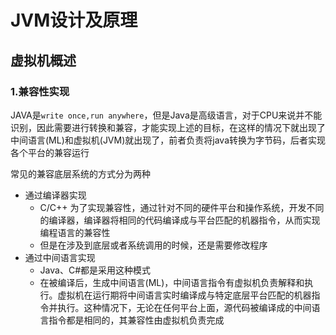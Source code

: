 # JVM设计及原理

## 虚拟机概述

### 1.兼容性实现

JAVA是`write once,run anywhere`，但是Java是高级语言，对于CPU来说并不能识别，因此需要进行转换和兼容，才能实现上述的目标，在这样的情况下就出现了中间语言(ML)和虚拟机(JVM)就出现了，前者负责将java转换为字节码，后者实现各个平台的兼容运行

常见的兼容底层系统的方式分为两种

* 通过编译器实现
  * C/C++ 为了实现兼容性，通过针对不同的硬件平台和操作系统，开发不同的编译器，编译器将相同的代码编译成与平台匹配的机器指令，从而实现编程语言的兼容性
  * 但是在涉及到底层或者系统调用的时候，还是需要修改程序
* 通过中间语言实现
  * Java、C#都是采用这种模式
  * 在被编译后，生成中间语言(ML)，中间语言指令有虚拟机负责解释和执行。虚拟机在运行期将中间语言实时编译成与特定底层平台匹配的机器指令并执行。这种情况下，无论在任何平台上面，源代码被编译成的中间语言指令都是相同的，其兼容性由虚拟机负责完成

### 